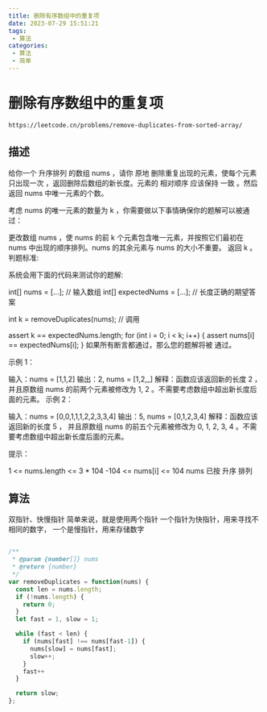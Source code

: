 ```yaml
---
title: 删除有序数组中的重复项
date: 2023-07-29 15:51:21
tags:
 - 算法
categories:
 - 算法
 - 简单
---
```


# 删除有序数组中的重复项

```
https://leetcode.cn/problems/remove-duplicates-from-sorted-array/
```

## 描述


给你一个 升序排列 的数组 nums ，请你 原地 删除重复出现的元素，使每个元素 只出现一次 ，返回删除后数组的新长度。元素的 相对顺序 应该保持 一致 。然后返回 nums 中唯一元素的个数。

考虑 nums 的唯一元素的数量为 k ，你需要做以下事情确保你的题解可以被通过：

更改数组 nums ，使 nums 的前 k 个元素包含唯一元素，并按照它们最初在 nums 中出现的顺序排列。nums 的其余元素与 nums 的大小不重要。
返回 k 。
判题标准:

系统会用下面的代码来测试你的题解:

int[] nums = [...]; // 输入数组
int[] expectedNums = [...]; // 长度正确的期望答案

int k = removeDuplicates(nums); // 调用

assert k == expectedNums.length;
for (int i = 0; i < k; i++) {
    assert nums[i] == expectedNums[i];
}
如果所有断言都通过，那么您的题解将被 通过。

 

示例 1：

输入：nums = [1,1,2]
输出：2, nums = [1,2,_]
解释：函数应该返回新的长度 2 ，并且原数组 nums 的前两个元素被修改为 1, 2 。不需要考虑数组中超出新长度后面的元素。
示例 2：

输入：nums = [0,0,1,1,1,2,2,3,3,4]
输出：5, nums = [0,1,2,3,4]
解释：函数应该返回新的长度 5 ， 并且原数组 nums 的前五个元素被修改为 0, 1, 2, 3, 4 。不需要考虑数组中超出新长度后面的元素。
 

提示：

1 <= nums.length <= 3 * 104
-104 <= nums[i] <= 104
nums 已按 升序 排列


## 算法

双指针、快慢指针
简单来说，就是使用两个指针
一个指针为快指针，用来寻找不相同的数字，
一个是慢指针，用来存储数字


```JavaScript

/**
 * @param {number[]} nums
 * @return {number}
 */
var removeDuplicates = function(nums) {
  const len = nums.length;
  if (!nums.length) {
    return 0;
  }
  let fast = 1, slow = 1;

  while (fast < len) {
    if (nums[fast] !== nums[fast-1]) {
      nums[slow] = nums[fast];
      slow++;
    }
    fast++
  }

  return slow;
};

```
